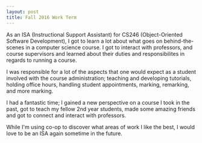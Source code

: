 ```yaml
---
layout: post
title: Fall 2016 Work Term
---
```


As an ISA (Instructional Support Assistant) for CS246 (Object-Oriented Software Development), I got to learn a lot about what goes on behind-the-scenes in a computer science course. I got to interact with professors, and course supervisors and learned about their duties and responsibilites in regards to running a course.

I was responsible for a lot of the aspects that one would expect as a student involved with the course administration; teaching and developing tutorials, holding office hours, handling student appointments, marking, remarking, and more marking.

I had a fantastic time; I gained a new perspective on a course I took in the past, got to teach my fellow 2nd year students, made some amazing friends and got to connect and interact with professors. 

While I'm using co-op to discover what areas of work I like the best, I would love to be an ISA again sometime in the future.